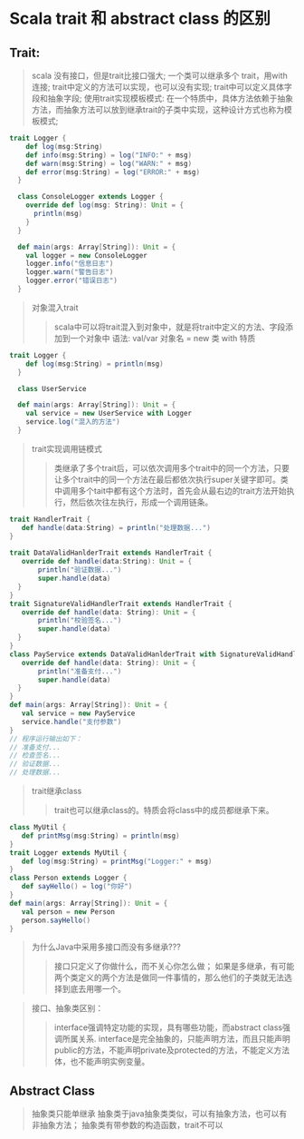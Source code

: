 # Scala trait 和 abstract class 的区别
## Trait:
> scala 没有接口，但是trait比接口强大;
> 一个类可以继承多个 trait，用with连接;
> trait中定义的方法可以实现，也可以没有实现;
> trait中可以定义具体字段和抽象字段;
> 使用trait实现模板模式: 在一个特质中，具体方法依赖于抽象方法，而抽象方法可以放到继承trait的子类中实现，这种设计方式也称为模板模式;

```scala
trait Logger {
    def log(msg:String)
    def info(msg:String) = log("INFO:" + msg)
    def warn(msg:String) = log("WARN:" + msg)
    def error(msg:String) = log("ERROR:" + msg)
  }

  class ConsoleLogger extends Logger {
    override def log(msg: String): Unit = {
      println(msg)
    }
  }

  def main(args: Array[String]): Unit = {
    val logger = new ConsoleLogger
    logger.info("信息日志")
    logger.warn("警告日志")
    logger.error("错误日志")
  }
```
> 对象混入trait
>> scala中可以将trait混入到对象中，就是将trait中定义的方法、字段添加到一个对象中
>> 语法: val/var 对象名 = new 类 with 特质
```scala
trait Logger {
    def log(msg:String) = println(msg)
  }

  class UserService

  def main(args: Array[String]): Unit = {
    val service = new UserService with Logger
    service.log("混入的方法")
  }
```
> trait实现调用链模式
>> 类继承了多个trait后，可以依次调用多个trait中的同一个方法，只要让多个trait中的同一个方法在最后都依次执行super关键字即可。类中调用多个tait中都有这个方法时，首先会从最右边的trait方法开始执行，然后依次往左执行，形成一个调用链条。
```scala
trait HandlerTrait {
   def handle(data:String) = println("处理数据...")
}
​
trait DataValidHanlderTrait extends HandlerTrait {
   override def handle(data:String): Unit = {
       println("验证数据...")
       super.handle(data)
  }
}
trait SignatureValidHandlerTrait extends HandlerTrait {
   override def handle(data: String): Unit = {
       println("校验签名...")
       super.handle(data)
  }
}
class PayService extends DataValidHanlderTrait with SignatureValidHandlerTrait {
   override def handle(data: String): Unit = {
       println("准备支付...")
       super.handle(data)
  }
}
def main(args: Array[String]): Unit = {
   val service = new PayService
   service.handle("支付参数")
}
// 程序运行输出如下：
// 准备支付...
// 检查签名...
// 验证数据...
// 处理数据...
```
> trait继承class
>> trait也可以继承class的。特质会将class中的成员都继承下来。
```scala
class MyUtil {
   def printMsg(msg:String) = println(msg)
}
trait Logger extends MyUtil {
   def log(msg:String) = printMsg("Logger:" + msg)
}
class Person extends Logger {
   def sayHello() = log("你好")
}
def main(args: Array[String]): Unit = {
   val person = new Person
   person.sayHello()
}
```
> 为什么Java中采用多接口而没有多继承???
>> 接口只定义了你做什么，而不关心你怎么做；
>> 如果是多继承，有可能两个类定义的两个方法是做同一件事情的，那么他们的子类就无法选择到底去用哪一个。

> 接口、抽象类区别：
>> interface强调特定功能的实现，具有哪些功能，而abstract class强调所属关系.
>> interface是完全抽象的，只能声明方法，而且只能声明public的方法，不能声明private及protected的方法，不能定义方法体，也不能声明实例变量。

## Abstract Class
> 抽象类只能单继承
> 抽象类于java抽象类类似，可以有抽象方法，也可以有非抽象方法；
> 抽象类有带参数的构造函数，trait不可以
